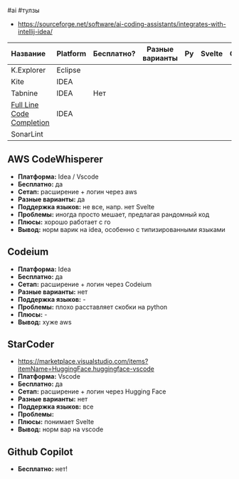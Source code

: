 #ai #тулзы 

- https://sourceforge.net/software/ai-coding-assistants/integrates-with-intellij-idea/

| Название                                                                                          | Platform     | Бесплатно? | Разные варианты | Py    | Svelte | Go    | Беды                                   |
|:------------------------------------------------------------------------------------------------- | ------------ |:---------- | --------------- | ----- | ------ | ----- | -------------------------------------- |
| K.Explorer                                                                                        | Eclipse      |            |                 |       |        |       |                                        |
| Kite                                                                                              | IDEA         |            |                 |       |        |       |                                        |
| Tabnine                                                                                           | IDEA         | Нет        |                 |       |        |       |                                        |
| [Full Line Code Completion](https://plugins.jetbrains.com/plugin/14823-full-line-code-completion) | IDEA         |            |                 |       |        |       |                                        |
| SonarLint                                                                                         |              |            |                 |       |        |       |                                        |

## AWS CodeWhisperer

- **Платформа:** Idea / Vscode
- **Бесплатно:** да
- **Сетап:** расширение + логин через aws
- **Разные варианты:** да
- **Поддержка языков:** не все, напр. нет Svelte
- **Проблемы:** иногда просто мешает, предлагая рандомный код
- **Плюсы:** хорошо работает с го
- **Вывод:** норм варик на idea, особенно с типизированными языками

## Codeium

- **Платформа:** Idea 
- **Бесплатно:** да
- **Сетап:** расширение + логин через Codeium
- **Разные варианты:** нет
- **Поддержка языков:** -
- **Проблемы:** плохо расставляет скобки на python
- **Плюсы:** -
- **Вывод:** хуже aws

## StarCoder

- https://marketplace.visualstudio.com/items?itemName=HuggingFace.huggingface-vscode
- **Платформа:** Vscode
- **Бесплатно:** да
- **Сетап:** расширение + логин через Hugging Face
- **Разные варианты:** нет
- **Поддержка языков:** все
- **Проблемы:** 
- **Плюсы:** понимает Svelte
- **Вывод:** норм вар на vscode

## Github Copilot

- **Бесплатно:** нет!